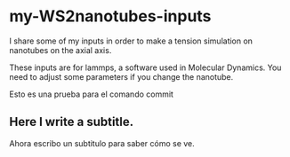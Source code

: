 # my-WS2nanotubes-inputs
I share some of my inputs in order to make a tension simulation on nanotubes on the axial axis.

These inputs are for lammps, a software used in Molecular Dynamics.
You need to adjust some parameters if you change the nanotube.

Esto es una prueba para el comando commit
## Here I write a subtitle.
Ahora escribo un subtitulo para saber cómo se ve.